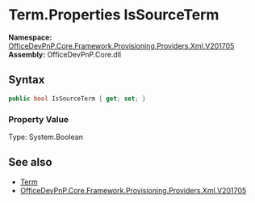 # Term.Properties IsSourceTerm
  

**Namespace:** [OfficeDevPnP.Core.Framework.Provisioning.Providers.Xml.V201705](OfficeDevPnP.Core.Framework.Provisioning.Providers.Xml.V201705.md)  
**Assembly:** OfficeDevPnP.Core.dll  
## Syntax
```C#
public bool IsSourceTerm { get; set; }
```

### Property Value
Type: System.Boolean  

## See also
- [Term](OfficeDevPnP.Core.Framework.Provisioning.Providers.Xml.V201705.Term.md) 
- [OfficeDevPnP.Core.Framework.Provisioning.Providers.Xml.V201705](OfficeDevPnP.Core.Framework.Provisioning.Providers.Xml.V201705.md) 
